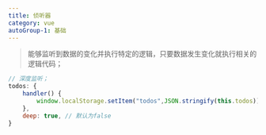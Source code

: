 ```yaml
---
title: 侦听器
category: vue
autoGroup-1: 基础
---
```


> 能够监听到数据的变化并执行特定的逻辑，只要数据发生变化就执行相关的逻辑代码；

```javascript
// 深度监听；
todos: {   
    handler() {     
        window.localStorage.setItem("todos",JSON.stringify(this.todos))    
    },     
    deep: true, // 默认为false
}
```

